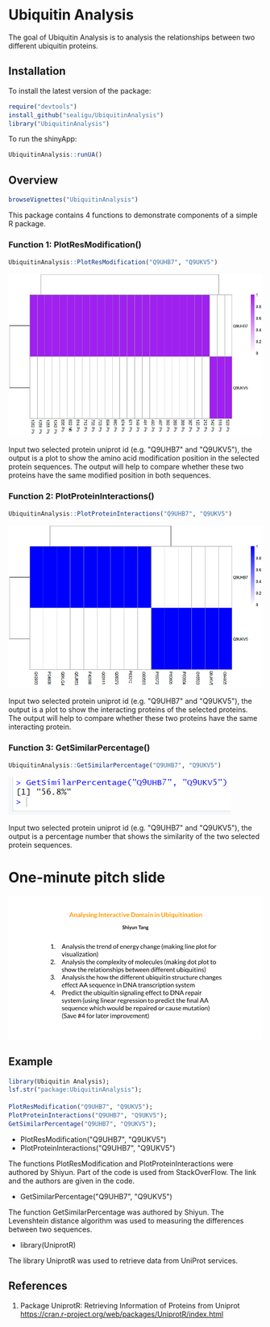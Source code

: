 
# Ubiquitin Analysis

The goal of Ubiquitin Analysis is to analysis the relationships between two different ubiquitin proteins.

## Installation
To install the latest version of the package:
``` r
require("devtools")
install_github("sealigu/UbiquitinAnalysis")
library("UbiquitinAnalysis")
```
To run the shinyApp:
```r
UbiquitinAnalysis::runUA()
```

## Overview
```r
browseVignettes("UbiquitinAnalysis")
```
This package contains 4 functions to demonstrate components of a simple R package.

### Function 1: PlotResModification()
```r
UbiquitinAnalysis::PlotResModification("Q9UHB7", "Q9UKV5")
```
![](./inst/pic/Res._Modification_Example.png)

Input two selected protein uniprot id (e.g. "Q9UHB7" and "Q9UKV5"), the output is a plot to show the amino acid modification position in the selected protein sequences. The output will help to compare whether these two proteins have the same modified position in both sequences.

### Function 2: PlotProteinInteractions()
```r
UbiquitinAnalysis::PlotProteinInteractions("Q9UHB7", "Q9UKV5")
```
![](./inst/pic/Protein_Interaction_Example.png)

Input two selected protein uniprot id (e.g. "Q9UHB7" and "Q9UKV5"), the output is a plot to show the interacting proteins of the selected proteins. The output will help to compare whether these two proteins have the same interacting protein.

### Function 3: GetSimilarPercentage()
```r
UbiquitinAnalysis::GetSimilarPercentage("Q9UHB7", "Q9UKV5")
```
![](./inst/pic/Similar_Percentage_Example.png)

Input two selected protein uniprot id (e.g. "Q9UHB7" and "Q9UKV5"), the output is a percentage number that shows the similarity of the two selected protein sequences.

# One-minute pitch slide
![](./inst/pic/TANG_S_A1.png)

## Example
``` r
library(Ubiquitin Analysis);
lsf.str("package:UbiquitinAnalysis");

PlotResModification("Q9UHB7", "Q9UKV5");
PlotProteinInteractions("Q9UHB7", "Q9UKV5");
GetSimilarPercentage("Q9UHB7", "Q9UKV5");
```
- PlotResModification("Q9UHB7", "Q9UKV5")
- PlotProteinInteractions("Q9UHB7", "Q9UKV5")

The functions PlotResModification and PlotProteinInteractions were authored by Shiyun. Part of the code is used from StackOverFlow. The link and the authors are given in the code.

- GetSimilarPercentage("Q9UHB7", "Q9UKV5")

The function GetSimilarPercentage was authored by Shiyun. The Levenshtein distance algorithm was used to measuring the differences between two sequences.

- library(UniprotR)

The library UniprotR was used to retrieve data from UniProt services.

## References
1. Package UniprotR: Retrieving Information of Proteins from Uniprot 
https://cran.r-project.org/web/packages/UniprotR/index.html
